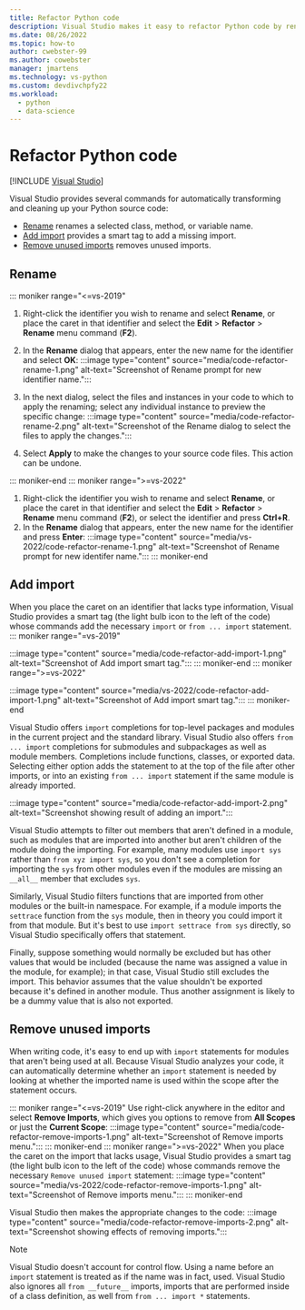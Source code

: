 ```yaml
---
title: Refactor Python code
description: Visual Studio makes it easy to refactor Python code by renaming identifiers, extracting methods, adding imports, and removing unused imports.
ms.date: 08/26/2022
ms.topic: how-to
author: cwebster-99
ms.author: cowebster
manager: jmartens
ms.technology: vs-python
ms.custom: devdivchpfy22
ms.workload:
  - python
  - data-science
---
```

# Refactor Python code

 [!INCLUDE [Visual Studio](~/includes/applies-to-version/vs-windows-only.md)]

Visual Studio provides several commands for automatically transforming and cleaning up your Python source code:

- [Rename](#rename) renames a selected class, method, or variable name.
- [Add import](#add-import) provides a smart tag to add a missing import.
- [Remove unused imports](#remove-unused-imports) removes unused imports.

## Rename

::: moniker range="<=vs-2019"

1. Right-click the identifier you wish to rename and select **Rename**, or place the caret in that identifier and select the **Edit** > **Refactor** > **Rename** menu command (**F2**).
1. In the **Rename** dialog that appears, enter the new name for the identifier and select **OK**:
:::image type="content" source="media/code-refactor-rename-1.png" alt-text="Screenshot of Rename prompt for new identifier name.":::

1. In the next dialog, select the files and instances in your code to which to apply the renaming; select any individual instance to preview the specific change:
:::image type="content" source="media/code-refactor-rename-2.png" alt-text="Screenshot of the Rename dialog to select the files to apply the changes.":::

1. Select **Apply** to make the changes to your source code files. This action can be undone.

::: moniker-end
::: moniker range=">=vs-2022"

1. Right-click the identifier you wish to rename and select **Rename**, or place the caret in that identifier and select the **Edit** > **Refactor** > **Rename** menu command (**F2**), or select the identifier and press **Ctrl+R**.
1. In the **Rename** dialog that appears, enter the new name for the identifier and press **Enter**:
:::image type="content" source="media/vs-2022/code-refactor-rename-1.png" alt-text="Screenshot of Rename prompt for new identifer name.":::
::: moniker-end

## Add import

When you place the caret on an identifier that lacks type information, Visual Studio provides a smart tag (the light bulb icon to the left of the code) whose commands add the necessary `import` or `from ... import` statement.
::: moniker range="=vs-2019"

:::image type="content" source="media/code-refactor-add-import-1.png" alt-text="Screenshot of Add import smart tag.":::
::: moniker-end
::: moniker range=">=vs-2022"

:::image type="content" source="media/vs-2022/code-refactor-add-import-1.png" alt-text="Screenshot of Add import smart tag.":::
::: moniker-end

Visual Studio offers `import` completions for top-level packages and modules in the current project and the standard library. Visual Studio also offers `from ... import` completions for submodules and subpackages as well as module members. Completions include functions, classes, or exported data. Selecting either option adds the statement to at the top of the file after other imports, or into an existing `from ... import` statement if the same module is already imported.

:::image type="content" source="media/code-refactor-add-import-2.png" alt-text="Screenshot showing result of adding an import.":::

Visual Studio attempts to filter out members that aren't defined in a module, such as modules that are imported into another but aren't children of the module doing the importing. For example, many modules use `import sys` rather than `from xyz import sys`, so you don't see a completion for importing the `sys` from other modules even if the modules are missing an `__all__` member that excludes `sys`.

Similarly, Visual Studio filters functions that are imported from other modules or the built-in namespace. For example, if a module imports the `settrace` function from the `sys` module, then in theory you could import it from that module. But it's best to use `import settrace from sys` directly, so Visual Studio specifically offers that statement.

Finally, suppose something would normally be excluded but has other values that would be included (because the name was assigned a value in the module, for example); in that case, Visual Studio still excludes the import. This behavior assumes that the value shouldn't be exported because it's defined in another module. Thus another assignment is likely to be a dummy value that is also not exported.

## Remove unused imports

When writing code, it's easy to end up with `import` statements for modules that aren't being used at all. Because Visual Studio analyzes your code, it can automatically determine whether an `import` statement is needed by looking at whether the imported name is used within the scope after the statement occurs.

::: moniker range="<=vs-2019"
Use right-click anywhere in the editor and select **Remove Imports**, which gives you options to remove from **All Scopes** or just the **Current Scope**:
:::image type="content" source="media/code-refactor-remove-imports-1.png" alt-text="Screenshot of Remove imports menu.":::
::: moniker-end
::: moniker range=">=vs-2022"
When you place the caret on the import that lacks usage, Visual Studio provides a smart tag (the light bulb icon to the left of the code) whose commands remove the necessary `Remove unused import` statement:
:::image type="content" source="media/vs-2022/code-refactor-remove-imports-1.png" alt-text="Screenshot of Remove imports menu.":::
::: moniker-end

Visual Studio then makes the appropriate changes to the code:
:::image type="content" source="media/code-refactor-remove-imports-2.png" alt-text="Screenshot showing effects of removing imports.":::

  > [!Note]
  > Visual Studio doesn't account for control flow. Using a name before an `import` statement is treated as if the name was in fact, used. Visual Studio also ignores all `from __future__` imports, imports that are performed inside of a class definition, as well from `from ... import *` statements.
